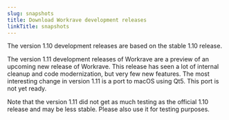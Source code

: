 ```yaml
---
slug: snapshots
title: Download Workrave development releases
linkTitle: snapshots
---
```

The version 1.10 development releases are based on the stable 1.10 release.

The version 1.11 development releases of Workrave are a preview of an upcoming new release of Workrave.
This release has seen a lot of internal cleanup and code modernization, but very few new features.
The most interesting change in version 1.11 is a port to macOS using Qt5. This port is not yet ready.

Note that the version 1.11 did not get as much testing as the official 1.10 release and may be less stable. Please also use it for testing purposes.

